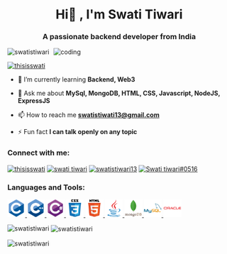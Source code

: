 <h1 align="center">Hi👋 , I'm Swati Tiwari</h1>
<h3 align="center">A passionate backend developer from India</h3>
<img align="right" alt="coding" width="400" src="https://cdn.dribbble.com/users/4055494/screenshots/15215756/media/d2b66c4ca0192aa26d103448b3d1518b.gif">

<p align="left"> <img src="https://komarev.com/ghpvc/?username=swatistiwari&label=Profile%20views&color=0e75b6&style=flat" alt="swatistiwari" /> </p>

<p align="left"> <a href="https://twitter.com/thisisswati" target="blank"><img src="https://img.shields.io/twitter/follow/thisisswati?logo=twitter&style=for-the-badge" alt="thisisswati" /></a> </p>

- 🌱 I’m currently learning **Backend, Web3**

- 💬 Ask me about **MySql, MongoDB, HTML, CSS, Javascript, NodeJS, ExpressJS**

- 📫 How to reach me **swatistiwati13@gmail.com**

- ⚡ Fun fact **I can talk openly on any topic**

<h3 align="left">Connect with me:</h3>
<p align="left">
<a href="https://twitter.com/thisisswati" target="blank"><img align="center" src="https://raw.githubusercontent.com/rahuldkjain/github-profile-readme-generator/master/src/images/icons/Social/twitter.svg" alt="thisisswati" height="30" width="40" /></a>
<a href="https://www.linkedin.com/in/swati-tiwari-a02b2a237/" target="blank"><img align="center" src="https://raw.githubusercontent.com/rahuldkjain/github-profile-readme-generator/master/src/images/icons/Social/linked-in-alt.svg" alt="swati tiwari" height="30" width="40" /></a>
<a href="https://instagram.com/swatistiwari13" target="blank"><img align="center" src="https://raw.githubusercontent.com/rahuldkjain/github-profile-readme-generator/master/src/images/icons/Social/instagram.svg" alt="swatistiwari13" height="30" width="40" /></a>
<a href="https://discord.gg/Swati tiwari#0516" target="blank"><img align="center" src="https://raw.githubusercontent.com/rahuldkjain/github-profile-readme-generator/master/src/images/icons/Social/discord.svg" alt="Swati tiwari#0516" height="30" width="40" /></a>
</p>

<h3 align="left">Languages and Tools:</h3>
<p align="left"> <a href="https://www.cprogramming.com/" target="_blank" rel="noreferrer"> <img src="https://raw.githubusercontent.com/devicons/devicon/master/icons/c/c-original.svg" alt="c" width="40" height="40"/> </a> <a href="https://www.w3schools.com/cpp/" target="_blank" rel="noreferrer"> <img src="https://raw.githubusercontent.com/devicons/devicon/master/icons/cplusplus/cplusplus-original.svg" alt="cplusplus" width="40" height="40"/> </a> <a href="https://www.w3schools.com/cs/" target="_blank" rel="noreferrer"> <img src="https://raw.githubusercontent.com/devicons/devicon/master/icons/csharp/csharp-original.svg" alt="csharp" width="40" height="40"/> </a> <a href="https://www.w3schools.com/css/" target="_blank" rel="noreferrer"> <img src="https://raw.githubusercontent.com/devicons/devicon/master/icons/css3/css3-original-wordmark.svg" alt="css3" width="40" height="40"/> </a> <a href="https://www.w3.org/html/" target="_blank" rel="noreferrer"> <img src="https://raw.githubusercontent.com/devicons/devicon/master/icons/html5/html5-original-wordmark.svg" alt="html5" width="40" height="40"/> </a> <a href="https://www.java.com" target="_blank" rel="noreferrer"> <img src="https://raw.githubusercontent.com/devicons/devicon/master/icons/java/java-original.svg" alt="java" width="40" height="40"/> </a> <a href="https://www.mongodb.com/" target="_blank" rel="noreferrer"> <img src="https://raw.githubusercontent.com/devicons/devicon/master/icons/mongodb/mongodb-original-wordmark.svg" alt="mongodb" width="40" height="40"/> </a> <a href="https://www.mysql.com/" target="_blank" rel="noreferrer"> <img src="https://raw.githubusercontent.com/devicons/devicon/master/icons/mysql/mysql-original-wordmark.svg" alt="mysql" width="40" height="40"/> </a> <a href="https://www.oracle.com/" target="_blank" rel="noreferrer"> <img src="https://raw.githubusercontent.com/devicons/devicon/master/icons/oracle/oracle-original.svg" alt="oracle" width="40" height="40"/> </a> </p>

<p><img align="left" src="https://github-readme-stats.vercel.app/api/top-langs?username=swatistiwari&show_icons=true&locale=en&layout=compact" alt="swatistiwari" /></p>

<p>&nbsp;<img align="center" src="https://github-readme-stats.vercel.app/api?username=swatistiwari&show_icons=true&locale=en" alt="swatistiwari" /></p>

<p><img align="center" src="https://github-readme-streak-stats.herokuapp.com/?user=swatistiwari&" alt="swatistiwari" /></p>
